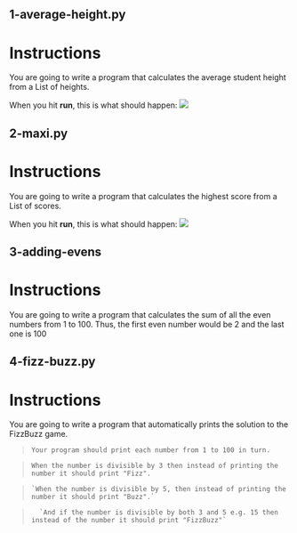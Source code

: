 ## 1-average-height.py

# Instructions

You are going to write a program that calculates the average student height from a List of heights.

When you hit **run**, this is what should happen:
![](https://cdn.fs.teachablecdn.com/Nzb8hUVsQJ6STAGnvDCP)

## 2-maxi.py

# Instructions

You are going to write a program that calculates the highest score from a List of scores.

When you hit **run**, this is what should happen:
![](https://cdn.fs.teachablecdn.com/DnSPgYNSTgeHRJ3MinHg)

## 3-adding-evens

# Instructions

You are going to write a program that calculates the sum of all the even numbers from 1 to 100. Thus, the first even number would be 2 and the last one is 100

## 4-fizz-buzz.py

# Instructions

You are going to write a program that automatically prints the solution to the FizzBuzz game.

> `Your program should print each number from 1 to 100 in turn.`

> `When the number is divisible by 3 then instead of printing the number it should print "Fizz".`

>     `When the number is divisible by 5, then instead of printing the number it should print "Buzz".`

>       `And if the number is divisible by both 3 and 5 e.g. 15 then instead of the number it should print "FizzBuzz"`
